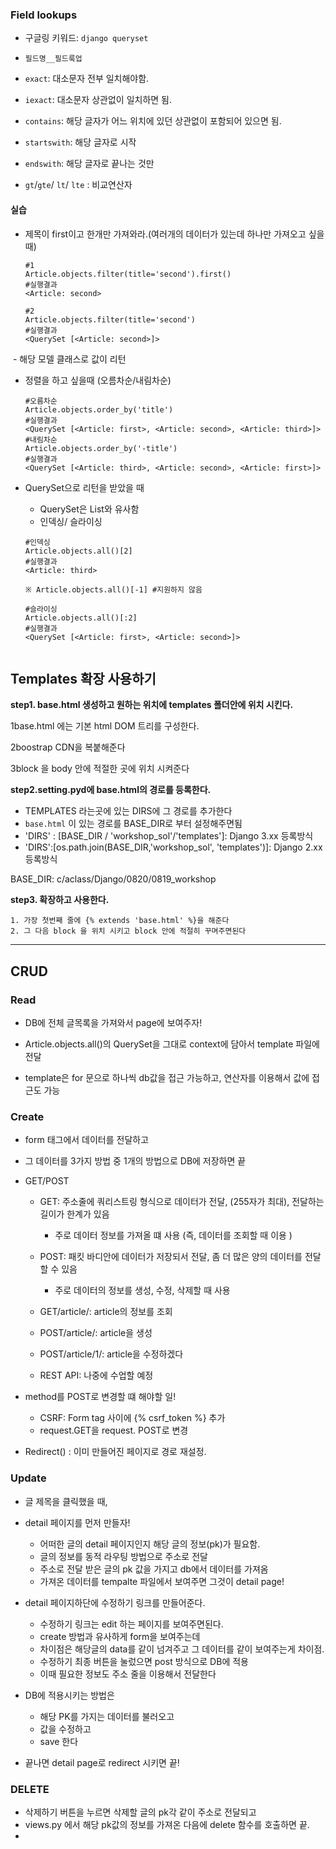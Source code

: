 ### Field lookups

- 구글링 키워드: `django queryset`
- `필드명__필드룩업`

- `exact`: 대소문자 전부 일치해야함.
- `iexact`: 대소문자 상관없이 일치하면 됨.
- `contains`: 해당 글자가 어느 위치에 있던 상관없이 포함되어 있으면 됨.
- `startswith`: 해당 글자로 시작
- `endswith`: 해당 글자로 끝나는 것만

- `gt`/`gte`/ `lt`/ `lte` : 비교연산자

#### **실습**

- 제목이 first이고 한개만 가져와라.(여러개의 데이터가 있는데 하나만 가져오고 싶을 때)

  ```django
  #1
  Article.objects.filter(title='second').first()
  #실행결과
  <Article: second>
  
  #2
  Article.objects.filter(title='second')
  #실행결과
  <QuerySet [<Article: second>]>
  ```

  

​	- 해당 모델 클래스로 값이 리턴

- 정렬을 하고 싶을때 (오름차순/내림차순)

  ```dj
  #오름차순
  Article.objects.order_by('title')
  #실행결과
  <QuerySet [<Article: first>, <Article: second>, <Article: third>]>
  #내림차순
  Article.objects.order_by('-title')
  #실행결과
  <QuerySet [<Article: third>, <Article: second>, <Article: first>]>
  ```

  

- QuerySet으로 리턴을 받았을 때

  - QuerySet은 List와 유사함
  - 인덱싱/ 슬라이싱

  ```django
  #인덱싱
  Article.objects.all()[2]
  #실행결과
  <Article: third>
  
  ※ Article.objects.all()[-1] #지원하지 않음
      
  #슬라이싱
  Article.objects.all()[:2]  
  #실행결과
  <QuerySet [<Article: first>, <Article: second>]>
      
  ```



## Templates 확장 사용하기



**step1. base.html 생성하고 원하는 위치에 templates 폴더안에 위치 시킨다.**

1base.html 에는 기본 html DOM 트리를 구성한다.

2boostrap CDN을 복붙해준다

3block 을 body 안에 적절한 곳에 위치 시켜준다

**step2.setting.pyd에 base.html의 경로를 등록한다.**

- TEMPLATES 라는곳에 있는 DIRS에 그 경로를 추가한다
- `base.html` 이 있는 경로를 BASE_DIR로 부터 설정해주면됨
- 'DIRS' : [BASE_DIR / 'workshop_sol'/'templates']: Django 3.xx 등록방식
- 'DIRS':[os.path.join(BASE_DIR,'workshop_sol', 'templates')]:  Django 2.xx등록방식

BASE_DIR: c/aclass/Django/0820/0819_workshop



**step3. 확장하고 사용한다.**

	1. 가장 첫번째 줄에 {% extends 'base.html' %}을 해준다
 	2. 그 다음 block 을 위치 시키고 block 안에 적절히 꾸며주면된다

---

## **CRUD**

### Read

- DB에 전체 글목록을 가져와서 page에 보여주자!

- Article.objects.all()의 QuerySet을 그대로 context에 담아서 template 파일에 전달
- template은 for 문으로 하나씩 db값을 접근 가능하고, 연산자를 이용해서 값에 접근도 가능

### Create

- form 태그에서 데이터를 전달하고

- 그 데이터를 3가지 방법 중 1개의 방법으로 DB에 저장하면 끝

- GET/POST

  - GET: 주소줄에 쿼리스트링 형식으로 데이터가 전달, (255자가 최대), 전달하는 길이가 한계가 있음

    - 주로 데이터 정보를 가져올 떄 사용 (즉, 데이터를 조회할 때 이용 )

    

  - POST: 패킷 바디안에 데이터가 저장되서 전달, 좀 더 많은 양의 데이터를 전달할 수 있음

    - 주로 데이터의 정보를 생성, 수정, 삭제할 때 사용

  - GET/article/: article의 정보를 조회
  - POST/article/: article을 생성
  - POST/article/1/: article을 수정하겠다
  - REST API: 나중에 수업할 예정

  

- method를 POST로 변경할 떄 해야할 일!
  - CSRF: Form tag 사이에 {% csrf_token %} 추가
  - request.GET을  request. POST로 변경
- Redirect() : 이미 만들어진 페이지로 경로 재설정.





### **Update**

- 글 제목을 클릭했을 때, 
- detail 페이지를 먼저 만들자!
  - 어떠한 글의 detail 페이지인지 해당 글의 정보(pk)가 필요함.
  - 글의 정보를 동적 라우팅 방법으로 주소로 전달
  - 주소로 전달 받은 글의 pk 값을 가지고 db에서 데이터를 가져옴
  - 가져온 데이터를 tempalte 파일에서 보여주면 그것이 detail page!

- detail 페이지하단에 수정하기 링크를 만들어준다.
  - 수정하기 링크는 edit 하는 페이지를 보여주면된다.
  - create 방법과 유사하게 form을 보여주는데
  - 차이점은 해당글의 data를 같이 넘겨주고 그 데이터를 같이 보여주는게 차이점.
  - 수정하기 최종 버튼을 눌렀으면 post 방식으로 DB에 적용
  - 이때 필요한 정보도 주소 줄을 이용해서 전달한다

- DB에 적용시키는 방법은
  - 해당 PK를 가지는 데이터를 불러오고
  - 값을 수정하고
  - save 한다

- 끝나면 detail page로 redirect 시키면 끝!





### **DELETE**

- 삭제하기 버튼을 누르면 삭제할 글의 pk각 같이 주소로 전달되고
- views.py 에서 해당 pk값의 정보를 가져온 다음에 delete 함수를 호출하면 끝.
- 